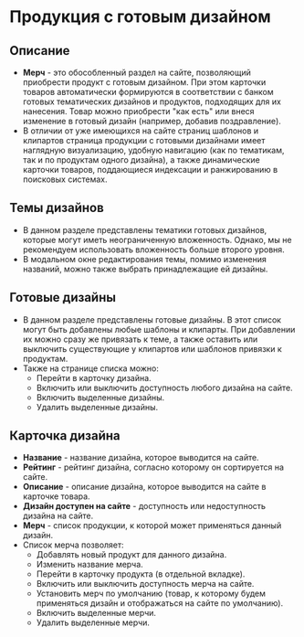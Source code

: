 # Продукция с готовым дизайном
## Описание
* __Мерч__ - это обособленный раздел на сайте, позволяющий приобрести продукт с готовым дизайном. При этом карточки товаров автоматически формируются в соответствии с банком готовых тематических дизайнов и продуктов, подходящих для их нанесения. Товар можно приобрести "как есть" или внеся изменение в готовый дизайн (например, добавив поздравление).
* В отличии от уже имеющихся на сайте страниц шаблонов и клипартов страница продукции с готовыми дизайнами имеет наглядную визуализацию, удобную навигацию (как по тематикам, так и по продуктам одного дизайна), а также динамические карточки товаров, поддающиеся индексации и ранжированию в поисковых системах.

## Темы дизайнов
* В данном разделе представлены тематики готовых дизайнов, которые могут иметь неограниченную вложенность. Однако, мы не рекомендуем использовать вложенность больше второго уровня.
* В модальном окне редактирования темы, помимо изменения названий, можно также выбрать принадлежащие ей дизайны.

## Готовые дизайны
* В данном разделе представлены готовые дизайны. В этот список могут быть добавлены любые шаблоны и клипарты. При добавлении их можно сразу же привязать к теме, а также оставить или выключить существующие у клипартов или шаблонов привязки к продуктам.
* Также на странице списка можно:
    + Перейти в карточку дизайна.
    + Включить или выключить доступность любого дизайна на сайте.
    + Включить выделенные дизайны.
    + Удалить выделенные дизайны.

## Карточка дизайна
* __Название__ - название дизайна, которое выводится на сайте.
* __Рейтинг__ - рейтинг дизайна, согласно которому он сортируется на сайте.
* __Описание__ - описание дизайна, которое выводится на сайте в карточке товара.
* __Дизайн доступен на сайте__ - доступность или недоступность дизайна на сайте.
* __Мерч__ - список продукции, к которой может применяться данный дизайн. 
* Список мерча позволяет:
    + Добавлять новый продукт для данного дизайна.
    + Изменить название мерча.
    + Перейти в карточку продукта (в отдельной вкладке).
    + Включить или выключить доступность мерча на сайте.
    + Установить мерч по умолчанию (товар, к которому будем применяться дизайн и отображаться на сайте по умолчанию).
    + Включить выделенные мерчи.
    + Удалить выделенные мерчи.
